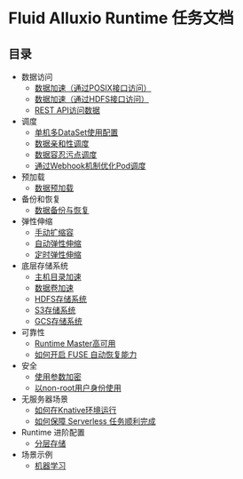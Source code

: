 # Fluid Alluxio Runtime 任务文档

## 目录
+ 数据访问
  - [数据加速（通过POSIX接口访问）](./dataset_usage/accelerate_data_accessing.md)
  - [数据加速（通过HDFS接口访问）](./dataset_usage/accelerate_data_accessing_by_hdfs.md)
  - [REST API访问数据](./dataset_usage/api_proxy.md)
+ 调度
  - [单机多DataSet使用配置](./dataset_schedule/multi_dataset_same_node_accessing.md)
  - [数据亲和性调度](./dataset_schedule/data_co_locality.md)
  - [数据容忍污点调度](./dataset_schedule/data_toleration.md)  
  - [通过Webhook机制优化Pod调度](./dataset_schedule/pod_schedule_global.md)
+ 预加载
  - [数据预加载](./dataload//data_warmup.md)
+ 备份和恢复
  - [数据备份与恢复](./databackup/data_backup_and_restore_metadata.md)
+ 弹性伸缩
  - [手动扩缩容](./dataset_scaling/dataset_scaling.md)
  - [自动弹性伸缩](./dataset_scaling/dataset_auto_scaling.md)
  - [定时弹性伸缩](./dataset_scaling/dataset_cron_scaling.md)
+ 底层存储系统
  - [主机目录加速](./under_storage/hostpath.md)
  - [数据卷加速](./under_storage/accelerate_pvc.md)
  - [HDFS存储系统](./under_storage/hdfs_configuration.md)
  - [S3存储系统](./under_storage/s3_configuration.md)
  - [GCS存储系统](./under_storage/gcs_configuration.md)
+ 可靠性
  - [Runtime Master高可用](./high_avaliable/master_high_aviliability.md)
  - [如何开启 FUSE 自动恢复能力](./high_avaliable/fuse_recover.md)
+ 安全
  - [使用参数加密](./security/use_encryptoptions.md)
  - [以non-root用户身份使用](./security/nonroot_access.md)
+ 无服务器场景
  - [如何在Knative环境运行](./serverless/knative.md)
  - [如何保障 Serverless 任务顺利完成](./serverless/application_controller.md)
+ Runtime 进阶配置
  - [分层存储](./configuration/tieredstore_config.md)
+ 场景示例
  - [机器学习](./examples/machinelearning.md)
